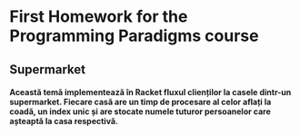 # First Homework for the Programming Paradigms course

## Supermarket 
#### Această temă implementează în Racket fluxul clienților la casele dintr-un supermarket. Fiecare casă are un timp de procesare al celor aflați la coadă, un index unic și are stocate numele tuturor persoanelor care așteaptă la casa respectivă.
